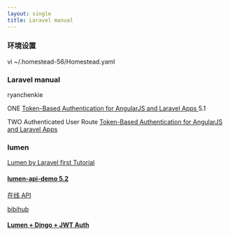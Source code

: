 ```yaml
---
layout: single
title: Laravel manual
---
```


### 环境设置

vi ~/.homestead-56/Homestead.yaml

### Laravel manual


ryanchenkie

ONE [Token-Based Authentication for AngularJS and Laravel Apps ](https://scotch.io/tutorials/token-based-authentication-for-angularjs-and-laravel-apps) 5.1

TWO Authenticated User Route [Token-Based Authentication for AngularJS and Laravel Apps](http://ryanchenkie.com/token-based-authentication-for-angularjs-and-laravel-apps/)

### lumen

[Lumen by Laravel first Tutorial](https://www.codetutorial.io/lumen-first-tutorial/)

#### [lumen-api-demo 5.2](https://github.com/liyu001989/lumen-api-demo)

[在线 API](http://lumen-new.lyyw.info/apidoc/)

[bibihub](http://www.bibihub.com/php/lumen-mobile-api-oauth-2-authentication/)

#### [Lumen + Dingo + JWT Auth](https://github.com/dingo/api/issues/746)
